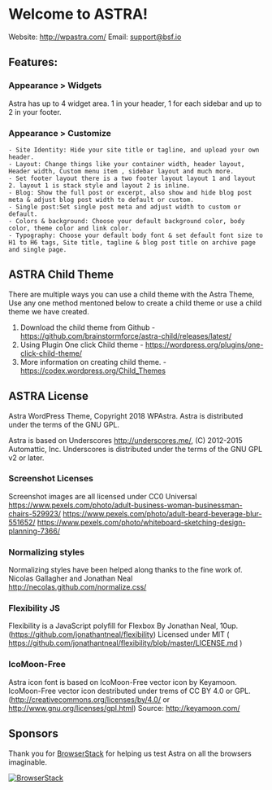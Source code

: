 # Welcome to ASTRA!
Website: http://wpastra.com/
Email: support@bsf.io

## Features:

### Appearance > Widgets
Astra has up to 4 widget area. 1 in your header, 1 for each sidebar and up to 2 in your footer.

### Appearance > Customize
	- Site Identity: Hide your site title or tagline, and upload your own header.
	- Layout: Change things like your container width, header layout, Header width, Custom menu item , sidebar layout and much more.
	- Set footer layout there is a two footer layout layout 1 and layout 2. layout 1 is stack style and layout 2 is inline.
	- Blog: Show the full post or excerpt, also show and hide blog post meta & adjust blog post width to default or custom.
	- Single post:Set single post meta and adjust width to custom or default.
	- Colors & background: Choose your default background color, body color, theme color and link color.
	- Typography: Choose your default body font & set default font size to H1 to H6 tags, Site title, tagline & blog post title on archive page and single page.

## ASTRA Child Theme

There are multiple ways you can use a child theme with the Astra Theme, Use any one method mentoned below to create a child theme or use a child theme we have created.

1. Download the child theme from Github - https://github.com/brainstormforce/astra-child/releases/latest/
2. Using Plugin One click Child theme - https://wordpress.org/plugins/one-click-child-theme/
3. More information on creating child theme. - https://codex.wordpress.org/Child_Themes

## ASTRA License
Astra WordPress Theme, Copyright 2018 WPAstra.
Astra is distributed under the terms of the GNU GPL.

Astra is based on Underscores http://underscores.me/, (C) 2012-2015 Automattic, Inc.
Underscores is distributed under the terms of the GNU GPL v2 or later.

### Screenshot Licenses
Screenshot images are all licensed under CC0 Universal
https://www.pexels.com/photo/adult-business-woman-businessman-chairs-529923/
https://www.pexels.com/photo/adult-beard-beverage-blur-551652/
https://www.pexels.com/photo/whiteboard-sketching-design-planning-7366/

### Normalizing styles
Normalizing styles have been helped along thanks to the fine work of.
Nicolas Gallagher and Jonathan Neal http://necolas.github.com/normalize.css/

### Flexibility JS
Flexibility is a JavaScript polyfill for Flexbox By Jonathan Neal, 10up. (https://github.com/jonathantneal/flexibility)
Licensed under MIT ( https://github.com/jonathantneal/flexibility/blob/master/LICENSE.md )

### IcoMoon-Free
Astra icon font is based on IcoMoon-Free vector icon by Keyamoon.
IcoMoon-Free vector icon destributed under trems of CC BY 4.0 or GPL. (http://creativecommons.org/licenses/by/4.0/ or http://www.gnu.org/licenses/gpl.html)
Source: http://keyamoon.com/

## Sponsors

Thank you for [BrowserStack](https://www.browserstack.com/) for helping us test Astra on all the browsers imaginable.

[![BrowserStack](https://raw.githubusercontent.com/brainstormforce/astra/master/.github/assets/browserstack-logo.png "BrowserStack")](https://www.browserstack.com/)